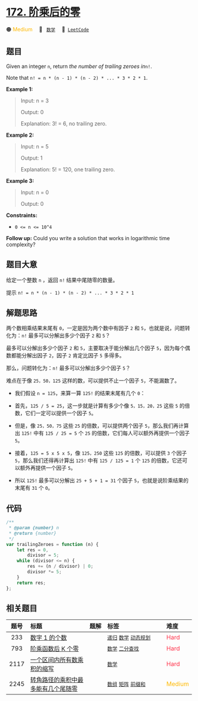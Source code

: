 # [172. 阶乘后的零](https://leetcode.com/problems/factorial-trailing-zeroes)

🟠 <font color=#ffb800>Medium</font>&emsp; 🔖&ensp; [`数学`](/leetcode/outline/tag/math.md)&emsp; 🔗&ensp;[`LeetCode`](https://leetcode.com/problems/factorial-trailing-zeroes)

## 题目

Given an integer `n`, return _the number of trailing zeroes in_`n!`.

Note that `n! = n * (n - 1) * (n - 2) * ... * 3 * 2 * 1`.

**Example 1:**

> Input: n = 3
>
> Output: 0
>
> Explanation: 3! = 6, no trailing zero.

**Example 2:**

> Input: n = 5
>
> Output: 1
>
> Explanation: 5! = 120, one trailing zero.

**Example 3:**

> Input: n = 0
>
> Output: 0

**Constraints:**

- `0 <= n <= 10^4`

**Follow up:** Could you write a solution that works in logarithmic time
complexity?

## 题目大意

给定一个整数 `n` ，返回 `n!` 结果中尾随零的数量。

提示 `n! = n * (n - 1) * (n - 2) * ... * 3 * 2 * 1`

## 解题思路

两个数相乘结果末尾有 `0`，一定是因为两个数中有因子 `2` 和 `5`，也就是说，问题转化为：`n!` 最多可以分解出多少个因子 `2` 和 `5`？

最多可以分解出多少个因子 `2` 和 `5`，主要取决于能分解出几个因子 `5`，因为每个偶数都能分解出因子 `2`，因子 `2` 肯定比因子 `5` 多得多。

那么，问题转化为：`n!` 最多可以分解出多少个因子 `5`？

难点在于像 `25，50，125` 这样的数，可以提供不止一个因子 `5`，不能漏数了。

- 我们假设 `n = 125`，来算一算 `125!` 的结果末尾有几个 `0`：

- 首先，`125 / 5 = 25`，这一步就是计算有多少个像 `5，15，20，25` 这些 `5` 的倍数，它们一定可以提供一个因子 `5`。

- 但是，像 `25，50，75` 这些 `25` 的倍数，可以提供两个因子 `5`，那么我们再计算出 `125!` 中有 `125 / 25 = 5` 个 `25` 的倍数，它们每人可以额外再提供一个因子 `5`。

- 接着，`125 = 5 x 5 x 5`，像 `125，250` 这些 `125` 的倍数，可以提供 `3` 个因子 `5`，那么我们还得再计算出 `125!` 中有 `125 / 125 = 1` 个 `125` 的倍数，它还可以额外再提供一个因子 `5`。

- 所以 `125!` 最多可以分解出 `25 + 5 + 1 = 31` 个因子 `5`，也就是说阶乘结果的末尾有 `31` 个 `0`。

## 代码

```javascript
/**
 * @param {number} n
 * @return {number}
 */
var trailingZeroes = function (n) {
	let res = 0,
		divisor = 5;
	while (divisor <= n) {
		res += (n / divisor) | 0;
		divisor *= 5;
	}
	return res;
};
```

## 相关题目

<!-- prettier-ignore -->
| 题号 | 标题 | 题解 | 标签 | 难度 |
| :------: | :------ | :------: | :------ | :------ |
| 233 | [数字 1 的个数](https://leetcode.com/problems/number-of-digit-one) |  |  [`递归`](/leetcode/outline/tag/recursion.md) [`数学`](/leetcode/outline/tag/math.md) [`动态规划`](/leetcode/outline/tag/dynamic-programming.md) | <font color=#ff334b>Hard</font> |
| 793 | [阶乘函数后 K 个零](https://leetcode.com/problems/preimage-size-of-factorial-zeroes-function) |  |  [`数学`](/leetcode/outline/tag/math.md) [`二分查找`](/leetcode/outline/tag/binary-search.md) | <font color=#ff334b>Hard</font> |
| 2117 | [一个区间内所有数乘积的缩写](https://leetcode.com/problems/abbreviating-the-product-of-a-range) |  |  [`数学`](/leetcode/outline/tag/math.md) | <font color=#ff334b>Hard</font> |
| 2245 | [转角路径的乘积中最多能有几个尾随零](https://leetcode.com/problems/maximum-trailing-zeros-in-a-cornered-path) |  |  [`数组`](/leetcode/outline/tag/array.md) [`矩阵`](/leetcode/outline/tag/matrix.md) [`前缀和`](/leetcode/outline/tag/prefix-sum.md) | <font color=#ffb800>Medium</font> |

<style>
.blue {
    background-color: #096dd9;
    padding: 0.25rem 0.5rem;
    margin: 0;
    font-size: 0.85em;
    border-radius: 3px;
    color: white;
    font-weight: 500;
}
table th:first-of-type { width: 10%; }
table th:nth-of-type(2) { width: 35%; }
table th:nth-of-type(3) { width: 10%; }
table th:nth-of-type(4) { width: 35%; }
table th:nth-of-type(5) { width: 10%; }
</style>
